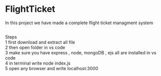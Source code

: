 # FlightTicket
In this project we have made a complete flight ticket managment system
##
Steps<br>
1  first download and extract all file<br>
2  then open folder in vs code<br>
3  make sure you have express , node, mongoDB , ejs all are installed in vs code<br>
4  in terminal write node index.js<br>
5  open any browser and write localhost:3000

